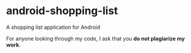 # android-shopping-list

A shopping list application for Android

For anyone looking through my code, I ask that you **do not plagiarize my work**.
